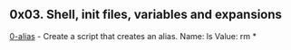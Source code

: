 ## 0x03. Shell, init files, variables and expansions

[0-alias](./0-alias) - Create a script that creates an alias. Name: ls Value: rm *


